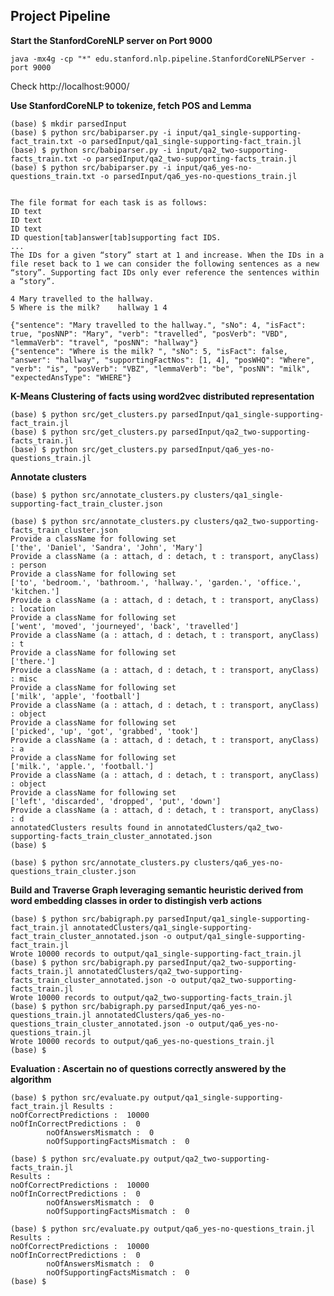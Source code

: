 ## Project Pipeline

**Start the StanfordCoreNLP server on Port 9000**

```java -mx4g -cp "*" edu.stanford.nlp.pipeline.StanfordCoreNLPServer -port 9000```

Check http://localhost:9000/

**Use StanfordCoreNLP to tokenize, fetch POS and Lemma**

```
(base) $ mkdir parsedInput
(base) $ python src/babiparser.py -i input/qa1_single-supporting-fact_train.txt -o parsedInput/qa1_single-supporting-fact_train.jl
(base) $ python src/babiparser.py -i input/qa2_two-supporting-facts_train.txt -o parsedInput/qa2_two-supporting-facts_train.jl
(base) $ python src/babiparser.py -i input/qa6_yes-no-questions_train.txt -o parsedInput/qa6_yes-no-questions_train.jl


The file format for each task is as follows:
ID text
ID text
ID text
ID question[tab]answer[tab]supporting fact IDS.
...
The IDs for a given “story” start at 1 and increase. When the IDs in a file reset back to 1 we can consider the following sentences as a new “story”. Supporting fact IDs only ever reference the sentences within a “story”.

4 Mary travelled to the hallway.
5 Where is the milk? 	hallway	1 4

{"sentence": "Mary travelled to the hallway.", "sNo": 4, "isFact": true, "posNNP": "Mary", "verb": "travelled", "posVerb": "VBD", "lemmaVerb": "travel", "posNN": "hallway"}
{"sentence": "Where is the milk? ", "sNo": 5, "isFact": false, "answer": "hallway", "supportingFactNos": [1, 4], "posWHQ": "Where", "verb": "is", "posVerb": "VBZ", "lemmaVerb": "be", "posNN": "milk", "expectedAnsType": "WHERE"}

```

**K-Means Clustering of facts using word2vec distributed representation**
```
(base) $ python src/get_clusters.py parsedInput/qa1_single-supporting-fact_train.jl
(base) $ python src/get_clusters.py parsedInput/qa2_two-supporting-facts_train.jl
(base) $ python src/get_clusters.py parsedInput/qa6_yes-no-questions_train.jl
```

**Annotate clusters**
```
(base) $ python src/annotate_clusters.py clusters/qa1_single-supporting-fact_train_cluster.json 

(base) $ python src/annotate_clusters.py clusters/qa2_two-supporting-facts_train_cluster.json 
Provide a className for following set
['the', 'Daniel', 'Sandra', 'John', 'Mary']
Provide a className (a : attach, d : detach, t : transport, anyClass) : person
Provide a className for following set
['to', 'bedroom.', 'bathroom.', 'hallway.', 'garden.', 'office.', 'kitchen.']
Provide a className (a : attach, d : detach, t : transport, anyClass) : location
Provide a className for following set
['went', 'moved', 'journeyed', 'back', 'travelled']
Provide a className (a : attach, d : detach, t : transport, anyClass) : t
Provide a className for following set
['there.']
Provide a className (a : attach, d : detach, t : transport, anyClass) : misc
Provide a className for following set
['milk', 'apple', 'football']
Provide a className (a : attach, d : detach, t : transport, anyClass) : object
Provide a className for following set
['picked', 'up', 'got', 'grabbed', 'took']
Provide a className (a : attach, d : detach, t : transport, anyClass) : a
Provide a className for following set
['milk.', 'apple.', 'football.']
Provide a className (a : attach, d : detach, t : transport, anyClass) : object
Provide a className for following set
['left', 'discarded', 'dropped', 'put', 'down']
Provide a className (a : attach, d : detach, t : transport, anyClass) : d
annotatedClusters results found in annotatedClusters/qa2_two-supporting-facts_train_cluster_annotated.json
(base) $ 

(base) $ python src/annotate_clusters.py clusters/qa6_yes-no-questions_train_cluster.json 

```

**Build and Traverse Graph leveraging semantic heuristic derived from word embedding classes in order to distingish verb actions**
```
(base) $ python src/babigraph.py parsedInput/qa1_single-supporting-fact_train.jl annotatedClusters/qa1_single-supporting-fact_train_cluster_annotated.json -o output/qa1_single-supporting-fact_train.jl
Wrote 10000 records to output/qa1_single-supporting-fact_train.jl
(base) $ python src/babigraph.py parsedInput/qa2_two-supporting-facts_train.jl annotatedClusters/qa2_two-supporting-facts_train_cluster_annotated.json -o output/qa2_two-supporting-facts_train.jl
Wrote 10000 records to output/qa2_two-supporting-facts_train.jl
(base) $ python src/babigraph.py parsedInput/qa6_yes-no-questions_train.jl annotatedClusters/qa6_yes-no-questions_train_cluster_annotated.json -o output/qa6_yes-no-questions_train.jl
Wrote 10000 records to output/qa6_yes-no-questions_train.jl
(base) $ 
```

**Evaluation : Ascertain no of questions correctly answered by the algorithm**
```
(base) $ python src/evaluate.py output/qa1_single-supporting-fact_train.jl Results : 
noOfCorrectPredictions :  10000
noOfInCorrectPredictions :  0
        noOfAnswersMismatch :  0
        noOfSupportingFactsMismatch :  0

(base) $ python src/evaluate.py output/qa2_two-supporting-facts_train.jl 
Results : 
noOfCorrectPredictions :  10000
noOfInCorrectPredictions :  0
        noOfAnswersMismatch :  0
        noOfSupportingFactsMismatch :  0

(base) $ python src/evaluate.py output/qa6_yes-no-questions_train.jl 
Results : 
noOfCorrectPredictions :  10000
noOfInCorrectPredictions :  0
        noOfAnswersMismatch :  0
        noOfSupportingFactsMismatch :  0
(base) $ 
```

